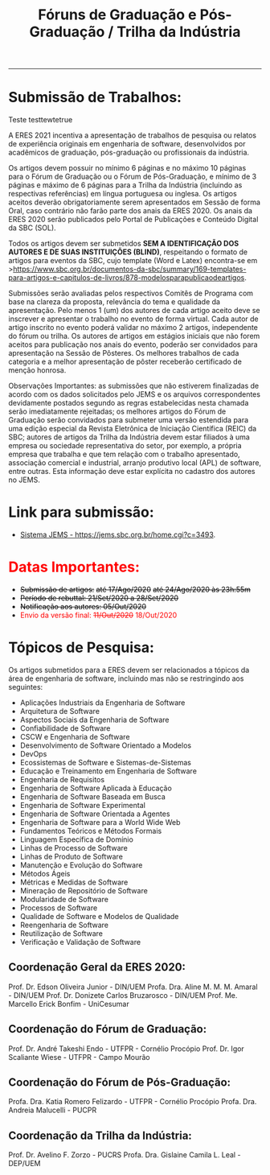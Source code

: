 ﻿---
layout: page-fullwidth
title: "Fóruns de Graduação e Pós-Graduação / Trilha da Indústria"
#meta_title: "Dúvidas? Entre em contato conosco"
subheadline: ""
#teaser: "Entre em contato conosco pelo e-mail #eres2020.uem@gmail.com"
permalink: "/chamada/"
header:
   image_fullwidth: banner_eres2021.png
---
<hr>

<h1>Submissão de Trabalhos:</h1>

Teste testtewtetrue

A ERES 2021 incentiva a apresentação de trabalhos de pesquisa ou relatos de experiência originais em engenharia de software, desenvolvidos por acadêmicos de graduação, pós-graduação ou profissionais da indústria.

Os artigos devem possuir no mínimo 6 páginas e no máximo 10 páginas para o Fórum de Graduação ou o Fórum de Pós-Graduação, e mínimo de 3 páginas e máximo de 6 páginas para a Trilha da Indústria (incluindo as respectivas referências) em língua portuguesa ou inglesa. Os artigos aceitos deverão obrigatoriamente serem apresentados em Sessão de forma Oral, caso contrário não farão parte dos anais da ERES 2020. Os anais da ERES 2020 serão publicados pelo Portal de Publicações e Conteúdo Digital da SBC (SOL).

Todos os artigos devem ser submetidos <b>SEM A IDENTIFICAÇÃO DOS AUTORES E DE SUAS INSTITUIÇÕES (BLIND)</b>, respeitando o formato de artigos para eventos da SBC, cujo template (Word e Latex) encontra-se em ><a href="https://www.sbc.org.br/documentos-da-sbc/summary/169-templates-para-artigos-e-capitulos-de-livros/878-modelosparapublicaodeartigos" target="_blank">https://www.sbc.org.br/documentos-da-sbc/summary/169-templates-para-artigos-e-capitulos-de-livros/878-modelosparapublicaodeartigos</a>.

Submissões serão avaliadas pelos respectivos Comitês de Programa com base na clareza da proposta, relevância do tema e qualidade da apresentação. Pelo menos 1 (um) dos autores de cada artigo aceito deve se inscrever e apresentar o trabalho no evento de forma virtual. Cada autor de artigo inscrito no evento poderá validar no máximo 2 artigos, independente do fórum ou trilha. Os autores de artigos em estágios iniciais que não forem aceitos para publicação nos anais do evento, poderão ser convidados para apresentação na Sessão de Pôsteres. Os melhores trabalhos de cada categoria e a melhor apresentação de pôster receberão certificado de menção honrosa.

Observações Importantes:
as submissões que não estiverem finalizadas de acordo com os dados solicitados pelo JEMS e os arquivos correspondentes devidamente postados segundo as regras estabelecidas nesta chamada serão imediatamente rejeitadas;
os melhores artigos do Fórum de Graduação serão convidados para submeter uma versão estendida para uma edição especial da Revista Eletrônica de Iniciação Científica (REIC) da SBC;
autores de artigos da Trilha da Indústria devem estar filiados à uma empresa ou sociedade representativa do setor, por exemplo, a própria empresa que trabalha e que tem relação com o trabalho apresentado, associação comercial e industrial, arranjo produtivo local (APL) de software, entre outras. Esta informação deve estar explícita no cadastro dos autores no JEMS.

<h1>Link para submissão:</h1>

<ul>
<li><a href="https://jems.sbc.org.br/home.cgi?c=3493" target="_blank">Sistema JEMS - https://jems.sbc.org.br/home.cgi?c=3493</a>.</li>
</ul>


<h1><font color="red">Datas Importantes:</font></h1>

<ul>
<li><font color="black"><strike>Submissão de artigos:</strike>     <strike>até 17/Ago/2020</strike> <strike>até 24/Ago/2020 às 23h:55m</strike></font></li>
<li><font color="black"><strike>Período de rebuttal:      21/Set/2020 a 28/Set/2020</strike></font></li>
<li><font color="black"><strike>Notificação aos autores:  05/Out/2020</strike></font></li>
<li><font color="red">Envio da versão final:    <strike>11/Out/2020</strike> 18/Out/2020</font></li>
</ul>


<h1>Tópicos de Pesquisa:</h1>

Os artigos submetidos para a ERES devem ser relacionados a tópicos da área de engenharia de software, incluindo mas não se restringindo aos seguintes:

<ul>
<li>Aplicações Industriais da Engenharia de Software</li>
<li>Arquitetura de Software</li>
<li>Aspectos Sociais da Engenharia de Software</li>
<li>Confiabilidade de Software</li>
<li>CSCW e Engenharia de Software</li>
<li>Desenvolvimento de Software Orientado a Modelos</li>
<li>DevOps</li>
<li>Ecossistemas de Software e Sistemas-de-Sistemas</li>
<li>Educação e Treinamento em Engenharia de Software</li>
<li>Engenharia de Requisitos</li>
<li>Engenharia de Software Aplicada à Educação</li>
<li>Engenharia de Software Baseada em Busca</li>
<li>Engenharia de Software Experimental</li>
<li>Engenharia de Software Orientada a Agentes</li>
<li>Engenharia de Software para a World Wide Web</li>
<li>Fundamentos Teóricos e Métodos Formais</li>
<li>Linguagem Específica de Domínio</li>
<li>Linhas de Processo de Software</li>
<li>Linhas de Produto de Software</li>
<li>Manutenção e Evolução do Software</li>
<li>Métodos Ágeis</li>
<li>Métricas e Medidas de Software</li>
<li>Mineração de Repositório de Software</li>
<li>Modularidade de Software</li>
<li>Processos de Software</li>
<li>Qualidade de Software e Modelos de Qualidade</li>
<li>Reengenharia de Software</li>
<li>Reutilização de Software</li>
<li>Verificação e Validação de Software</li>
</ul>

<h2>Coordenação Geral da ERES 2020:</h2>
     Prof. Dr. Edson Oliveira Junior - DIN/UEM
     Profa. Dra. Aline M. M. M. Amaral - DIN/UEM
     Prof. Dr. Donizete Carlos Bruzarosco - DIN/UEM
     Prof. Me. Marcello Erick Bonfim - UniCesumar

<h2>Coordenação do Fórum de Graduação:</h2>
     Prof. Dr. André Takeshi Endo - UTFPR - Cornélio Procópio
     Prof. Dr. Igor Scaliante Wiese - UTFPR - Campo Mourão

<h2>Coordenação do Fórum de Pós-Graduação:</h2>
     Profa. Dra. Katia Romero Felizardo - UTFPR - Cornélio Procópio
     Profa. Dra. Andreia Malucelli - PUCPR

<h2>Coordenação da Trilha da Indústria:</h2>
     Prof. Dr. Avelino F. Zorzo - PUCRS
     Profa. Dra. Gislaine Camila L. Leal - DEP/UEM
